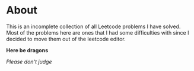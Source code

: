 # About

This is an incomplete collection of all Leetcode problems I have solved. Most of the problems here are ones
that I had some difficulties with since I decided to move them out of the leetcode editor. 

**Here be dragons** 

*Please don't judge*

